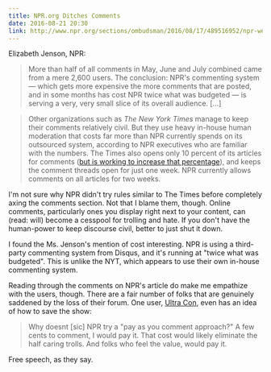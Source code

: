 ```yaml
---
title: NPR.org Ditches Comments
date: 2016-08-21 20:30
link: http://www.npr.org/sections/ombudsman/2016/08/17/489516952/npr-website-to-get-rid-of-comments
---
```

Elizabeth Jenson, NPR:

> More than half of all comments in May, June and July combined came from a mere 2,600 users. The conclusion: NPR's commenting system — which gets more expensive the more comments that are posted, and in some months has cost NPR twice what was budgeted — is serving a very, very small slice of its overall audience. [...]

> Other organizations such as _The New York Times_ manage to keep their comments relatively civil. But they use heavy in-house human moderation that costs far more than NPR currently spends on its outsourced system, according to NPR executives who are familiar with the numbers. The Times also opens only 10 percent of its articles for comments ([but is working to increase that percentage](http://www.nytimes.com/2016/07/10/public-editor/liz-spayd-new-york-times-public-editor.html?_r=0)), and keeps the comment threads open for just one week. NPR currently allows comments on all articles for two weeks.

I'm not sure why NPR didn't try rules similar to The Times before completely axing the comments section. Not that I blame them, though. Online comments, particularly ones you display right next to your content, can (read: will) become a cesspool for trolling and hate. If you don't have the human-power to keep discourse civil, better to just shut it down.

I found the Ms. Jenson's mention of cost interesting. NPR is using a third-party commenting system from Disqus, and it's running at "twice what was budgeted". This is unlike the NYT, which appears to use their own in-house commenting system.

Reading through the comments on NPR's article do make me empathize with the users, though. There are a fair number of folks that are genuinely saddened by the loss of their forum. One user, [Ultra Con][ultra], even has an idea of how to save the show:

> Why doesnt [sic] NPR try a "pay as you comment approach?" A few cents to comment,
I would pay it. That cost would likely eliminate the half caring trolls. And folks who feel the value, would pay it.

Free speech, as they say.

[ultra]: http://disq.us/p/1b1z6er
